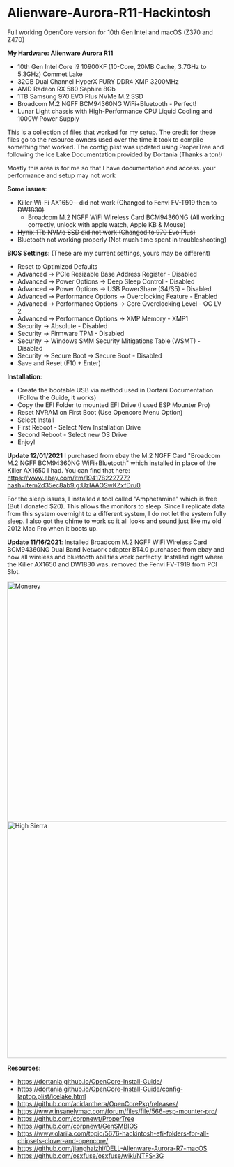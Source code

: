 # Alienware-Aurora-R11-Hackintosh
 Full working OpenCore version for 10th Gen Intel and macOS (Z370 and Z470)
 
**My Hardware: Alienware Aurora R11**
 - 10th Gen Intel Core i9 10900KF (10-Core, 20MB Cache, 3.7GHz to 5.3GHz) Commet Lake
 - 32GB Dual Channel HyperX FURY DDR4 XMP 3200MHz 
 - AMD Radeon RX 580 Saphire 8Gb 
 - 1TB Samsung 970 EVO Plus NVMe M.2 SSD 
 - Broadcom M.2 NGFF BCM94360NG WiFi+Bluetooth - Perfect!
 - Lunar Light chassis with High-Performance CPU Liquid Cooling and 1000W Power Supply
 
This is a collection of files that worked for my setup. The credit for these files go to the resource owners used over the time it took to compile something that worked. 
The config.plist was updated using ProperTree and following the Ice Lake Documentation provided by Dortania (Thanks a ton!)

Mostly this area is for me so that I have documentation and access. your performance and setup may not work
 
**Some issues**:
  - ~~Killer Wi-Fi AX1650 - did not work (Changed to Fenvi FV-T919 then to DW1830)~~
    - Broadcom M.2 NGFF WiFi Wireless Card BCM94360NG (All working correctly, unlock with apple watch, Apple KB & Mouse) 
  - ~~Hynix 1Tb NVMe SSD did not work (Changed to 970 Evo Plus)~~
  - ~~Bluetooth not working properly (Not much time spent in troubleshooting)~~
  
**BIOS Settings**: (These are my current settings, yours may be different)
 - Reset to Optimized Defaults
 - Advanced -> PCIe Resizable Base Address Register - Disabled
 - Advanced -> Power Options -> Deep Sleep Control - Disabled
 - Advanced -> Power Options -> USB PowerShare (S4/S5) - Disabled
 - Advanced -> Performance Options -> Overclocking Feature - Enabled
 - Advanced -> Performance Options -> Core Overclocking Level - OC LV 2
 - Advanced -> Performance Options -> XMP Memory - XMP1
 - Security -> Absolute - Disabled
 - Security -> Firmware TPM - Disabled
 - Security -> Windows SMM Security Mitigations Table (WSMT) - Disabled
 - Security -> Secure Boot -> Secure Boot - Disabled
 - Save and Reset (F10 + Enter)
 
**Installation**:
 - Create the bootable USB via method used in Dortani Documentation (Follow the Guide, it works)
 - Copy the EFI Folder to mounted EFI Drive (I used ESP Mounter Pro)
 - Reset NVRAM on First Boot (Use Opencore Menu Option)
 - Select Install <OS You Are Installing>
 - First Reboot - Select New Installation Drive
 - Second Reboot - Select new OS Drive
 - Enjoy!

**Update 12/01/2021**
I purchased from ebay the M.2 NGFF Card "Broadcom M.2 NGFF BCM94360NG WiFi+Bluetooth" which installed in place of the Killer AX1650 I had. You can find that here:
https://www.ebay.com/itm/194178222777?hash=item2d35ec8ab9:g:UzIAAOSwKZxfDru0

For the sleep issues, I installed a tool called "Amphetamine" which is free (But I donated $20). This allows the monitors to sleep. Since I replicate data from this system overnight to a different system, I do not let the system fully sleep.
I also got the chime to work so it all looks and sound just like my old 2012 Mac Pro when it boots up.

**Update 11/16/2021**:
Installed Broadcom M.2 NGFF WiFi Wireless Card BCM94360NG Dual Band Network adapter BT4.0 purchased from ebay and now all wireless and bluetooth abilities work perfectly. Installed right where the Killer AX1650 and DW1830 was. removed the Fenvi FV-T919 from PCI Slot.

<img width="549" alt="Monerey" src="https://user-images.githubusercontent.com/3057585/141327390-5a9cde50-4d75-4625-b98b-7e81feabb56b.png">
<img width="543" alt="High Sierra" src="https://user-images.githubusercontent.com/3057585/141327453-4cbd65c5-2100-4f5e-988e-44c0ce0d91b3.png">
 
**Resources**:
 - https://dortania.github.io/OpenCore-Install-Guide/
 - https://dortania.github.io/OpenCore-Install-Guide/config-laptop.plist/icelake.html
 - https://github.com/acidanthera/OpenCorePkg/releases/
 - https://www.insanelymac.com/forum/files/file/566-esp-mounter-pro/
 - https://github.com/corpnewt/ProperTree
 - https://github.com/corpnewt/GenSMBIOS
 - https://www.olarila.com/topic/5676-hackintosh-efi-folders-for-all-chipsets-clover-and-opencore/
 - https://github.com/jianghaizhi/DELL-Alienware-Aurora-R7-macOS
 - https://github.com/osxfuse/osxfuse/wiki/NTFS-3G
